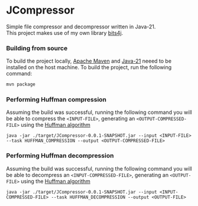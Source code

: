 # JCompressor

Simple file compressor and decompressor written in Java-21. </br>
This project makes use of my own library [bits4j](https://github.com/fDero/Bits4j).

### Building from source
To build the project locally, [Apache Maven](https://maven.apache.org/) and 
[Java-21](https://docs.aws.amazon.com/corretto/latest/corretto-21-ug/downloads-list.html) 
neeed to be installed on the host machine. To build the project, run the following command:
```bash
mvn package
```

### Performing Huffman compression
Assuming the build was successful, running the following command you will be able to compress the `<INPUT-FILE>`, generating
an `<OUTPUT-COMPRESSED-FILE>` using the [Huffman algorithm](https://en.wikipedia.org/wiki/Huffman_coding)
```
java -jar ./target/JCompressor-0.0.1-SNAPSHOT.jar --input <INPUT-FILE> --task HUFFMAN_COMPRESSION --output <OUTPUT-COMPRESSED-FILE>
```

### Performing Huffman decompression
Assuming the build was successful, running the following command you will be able to decompress an `<INPUT-COMPRESSED-FILE>`, generating
an `<OUTPUT-FILE>` using the [Huffman algorithm](https://en.wikipedia.org/wiki/Huffman_coding)
```
java -jar ./target/JCompressor-0.0.1-SNAPSHOT.jar --input <INPUT-COMPRESSED-FILE> --task HUFFMAN_DECOMPRESSION --output <OUTPUT-FILE>
```